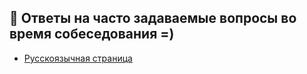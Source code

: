 ## 🍤 Ответы на часто задаваемые вопросы во время собеседования =)

- [Русскоязычная страница](ru/ru.md)
